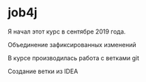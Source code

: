 # job4j
Я начал этот курс в сентябре 2019 года.

Объединение зафиксированных изменений

В курсе производилась работа с ветками git

Создание ветки из IDEA